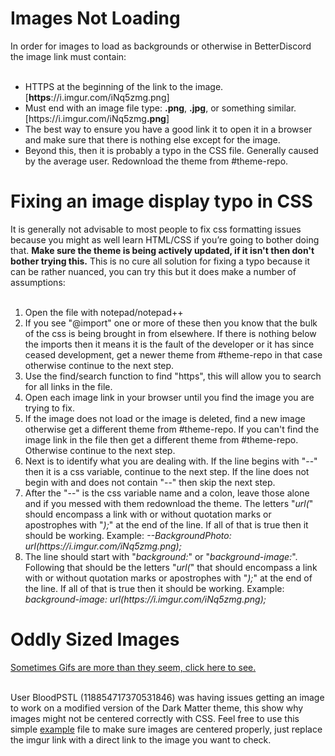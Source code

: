 # Images Not Loading

<div>In order for images to load as backgrounds or otherwise in BetterDiscord the image link must contain:<br><br>

<ul>
	<li>HTTPS at the beginning of the link to the image. [<b>https</b>://i.imgur.com/iNq5zmg.png]</li>
	<li>Must end with an image file type: <b>.png</b>, <b>.jpg</b>, or something similar. <a>[https://i.imgur.com/iNq5zmg<b>.png</b>]</a></li>
	<li>The best way to ensure you have a good link it to open it in a browser and make sure that there is nothing else except for the image.</li>
	<li>Beyond this, then it is probably a typo in the CSS file. Generally caused by the average user. Redownload the theme from #theme-repo.</li>
</ul>
</div>
  
# Fixing an image display typo in CSS

<div>It is generally not advisable to most people to fix css formatting issues because you might as well learn HTML/CSS if you’re going to bother doing that. <b>Make sure the theme is being actively updated, if it isn't then don't bother trying this.</b> This is no cure all solution for fixing a typo because it can be rather nuanced, you can try this but it does make a number of assumptions:<br><br>

<ol>
	<li>Open the file with notepad/notepad++</li>
	<li>If you see "@import" one or more of these then you know that the bulk of the css is being brought in from elsewhere. If there is nothing below the imports then it means it is the fault of the developer or it has since ceased development, get a newer theme from #theme-repo in that case otherwise continue to the next step.</li>
	<li>Use the find/search function to find "https", this will allow you to search for all links in the file.</li>
	<li>Open each image link in your browser until you find the image you are trying to fix.</li>
	<li>If the image does not load or the image is deleted, find a new image otherwise get a different theme from #theme-repo. If you can't find the image link in the file then get a different theme from #theme-repo. Otherwise continue to the next step.</li>
	<li>Next is to identify what you are dealing with. If the line begins with "--" then it is a css variable, continue to the next step. If the line does not begin with and does not contain "--" then skip the next step.</li>
	<li>After the "--" is the css variable name and a colon, leave those alone and if you messed with them redownload the theme. The letters "<i>url(</i>" should encompass a link with or without quotation marks or apostrophes with "<i>);</i>" at the end of the line. If all of that is true then it should be working. Example: <a><i>--BackgroundPhoto: url(https://i.imgur.com/iNq5zmg.png);</i></a></li>
	<li>The line should start with "<i>background:</i>" or "<i>background-image:</i>". Following that should be the letters "<i>url(</i>" that should encompass a link with or without quotation marks or apostrophes with "<i>);</i>" at the end of the line. If all of that is true then it should be working. Example: <a><i>background-image: url(https://i.imgur.com/iNq5zmg.png);</i></a></li>
</ol>
</div>

# Oddly Sized Images

<div><a href="https://github.com/CompletelyUnbelievable/ThemeResource/blob/master/BetterDiscord101/ImageIssues/Images/bRMaNZT.gif">Sometimes Gifs are more than they seem, click here to see.</a><br><br>

User BloodPSTL (118854717370531846) was having issues getting an image to work on a modified version of the Dark Matter theme, this show why images might not be centered correctly with CSS. Feel free to use this simple <a href="https://github.com/CompletelyUnbelievable/ThemeResource/blob/master/BetterDiscord101/ImageIssues/OddlySizedImagesExample.html">example</a> file to make sure images are centered properly, just replace the imgur link with a direct link to the image you want to check.</div>

